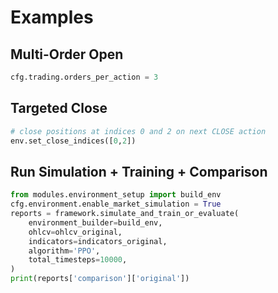 # Examples

## Multi-Order Open
```python
cfg.trading.orders_per_action = 3
```

## Targeted Close
```python
# close positions at indices 0 and 2 on next CLOSE action
env.set_close_indices([0,2])
```

## Run Simulation + Training + Comparison
```python
from modules.environment_setup import build_env
cfg.environment.enable_market_simulation = True
reports = framework.simulate_and_train_or_evaluate(
    environment_builder=build_env,
    ohlcv=ohlcv_original,
    indicators=indicators_original,
    algorithm='PPO',
    total_timesteps=10000,
)
print(reports['comparison']['original'])
```
